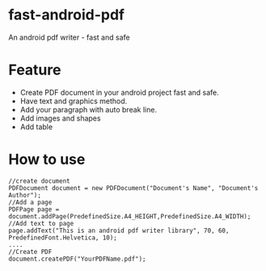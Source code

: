 # fast-android-pdf

An android pdf writer - fast and safe

# Feature
- Create PDF document in your android project fast and safe.
- Have text and graphics method.
- Add your paragraph with auto break line.
- Add images and shapes
- Add table

# How to use
```
//create document
PDFDocument document = new PDFDocument("Document's Name", "Document's Author");
//Add a page
PDFPage page = document.addPage(PredefinedSize.A4_HEIGHT,PredefinedSize.A4_WIDTH);
//Add text to page
page.addText("This is an android pdf writer library", 70, 60, PredefinedFont.Helvetica, 10);
....
//Create PDF
document.createPDF("YourPDFName.pdf");
```

